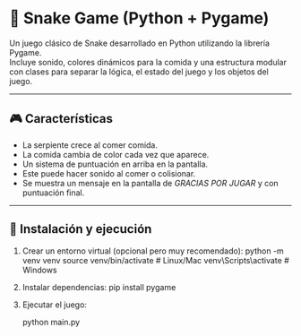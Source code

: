 ﻿# 🐍 Snake Game (Python + Pygame)

Un juego clásico de Snake desarrollado en Python utilizando la librería Pygame.  
Incluye sonido, colores dinámicos para la comida y una estructura modular 
con clases para separar la lógica, el estado del juego y los objetos del juego.

---

## 🎮 Características
- La serpiente crece al comer comida.
- La comida cambia de color cada vez que aparece.
- Un sistema de puntuación en arriba en la pantalla.
- Este puede hacer sonido al comer o colisionar.
- Se muestra un mensaje en la pantalla de *GRACIAS POR JUGAR* y con puntuación final.

---

## 🚀 Instalación y ejecución
1. Crear un entorno virtual (opcional pero muy recomendado):
    python -m venv venv
    source venv/bin/activate   # Linux/Mac
    venv\Scripts\activate      # Windows

2. Instalar dependencias:
    pip install pygame

3. Ejecutar el juego:

    python main.py
